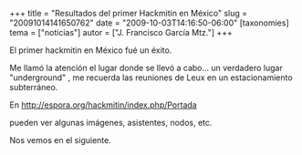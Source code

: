 +++
title = "Resultados del primer Hackmitin en México"
slug = "20091014141650762"
date = "2009-10-03T14:16:50-06:00"
[taxonomies]
tema = ["noticias"]
autor = ["J. Francisco García Mtz."]
+++

El primer hackmitin en México fué un éxito.

Me llamó la atención el lugar donde se llevó a cabo… un verdadero lugar
"underground" , me recuerda las reuniones de Leux en un estacionamiento
subterráneo.

En
<a href="http://espora.org/hackmitin/index.php/Portada">http://espora.org/hackmitin/index.php/Portada</a>

pueden ver algunas imágenes, asistentes, nodos, etc.

Nos vemos en el siguiente.

